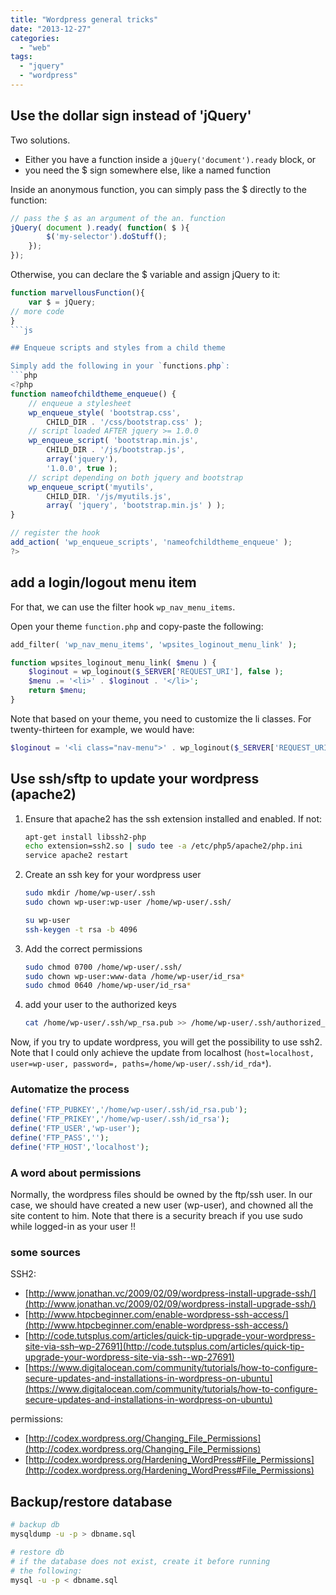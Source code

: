 ```yaml
---
title: "Wordpress general tricks"
date: "2013-12-27"
categories: 
  - "web"
tags: 
  - "jquery"
  - "wordpress"
---
```


## Use the dollar sign instead of 'jQuery'

Two solutions.

- Either you have a function inside a `jQuery('document').ready` block, or
- you need the $ sign somewhere else, like a named function

Inside an anonymous function, you can simply pass the $ directly to the function:
```js
// pass the $ as an argument of the an. function
jQuery( document ).ready( function( $ ){
		$('my-selector').doStuff();
	});
});
```

Otherwise, you can declare the $ variable and assign jQuery to it:
```js
function marvellousFunction(){
    var $ = jQuery;
// more code
}
```js

## Enqueue scripts and styles from a child theme

Simply add the following in your `functions.php`:
```php
<?php
function nameofchildtheme_enqueue() {
    // enqueue a stylesheet 
    wp_enqueue_style( 'bootstrap.css', 
        CHILD_DIR . '/css/bootstrap.css' );
    // script loaded AFTER jquery >= 1.0.0
    wp_enqueue_script( 'bootstrap.min.js', 
        CHILD_DIR . '/js/bootstrap.js', 
        array('jquery'), 
        '1.0.0', true );
    // script depending on both jquery and bootstrap 
    wp_enqueue_script('myutils', 
        CHILD_DIR. '/js/myutils.js', 
        array( 'jquery', 'bootstrap.min.js' ) );
}

// register the hook
add_action( 'wp_enqueue_scripts', 'nameofchildtheme_enqueue' );
?>
```

## add a login/logout menu item

For that, we can use the filter hook `wp_nav_menu_items`.

Open your theme `function.php` and copy-paste the following:
```php
add_filter( 'wp_nav_menu_items', 'wpsites_loginout_menu_link' );

function wpsites_loginout_menu_link( $menu ) { 
    $loginout = wp_loginout($_SERVER['REQUEST_URI'], false );
    $menu .= '<li>' . $loginout . '</li>';
    return $menu;
}
```

Note that based on your theme, you need to customize the li classes. For twenty-thirteen for example, we would have:
```php
$loginout = '<li class="nav-menu">' . wp_loginout($_SERVER['REQUEST_URI'], false ) . '</li>';
```

## Use ssh/sftp to update your wordpress (apache2)

1. Ensure that apache2 has the ssh extension installed and enabled. If not:
    ```bash
    apt-get install libssh2-php
    echo extension=ssh2.so | sudo tee -a /etc/php5/apache2/php.ini
    service apache2 restart
    ```
    
2. Create an ssh key for your wordpress user
    ```bash
    sudo mkdir /home/wp-user/.ssh
    sudo chown wp-user:wp-user /home/wp-user/.ssh/
    
    su wp-user
    ssh-keygen -t rsa -b 4096
    ```
    
3. Add the correct permissions
    ```bash
    sudo chmod 0700 /home/wp-user/.ssh/
    sudo chown wp-user:www-data /home/wp-user/id_rsa*
    sudo chmod 0640 /home/wp-user/id_rsa*
    ```
    
4. add your user to the authorized keys
    ```bash
    cat /home/wp-user/.ssh/wp_rsa.pub >> /home/wp-user/.ssh/authorized_keys
    ```
    

Now, if you try to update wordpress, you will get the possibility to use ssh2. Note that I could only achieve the update from localhost (`host=localhost, user=wp-user, password=, paths=/home/wp-user/.ssh/id_rda*`).

### Automatize the process

```php
define('FTP_PUBKEY','/home/wp-user/.ssh/id_rsa.pub');
define('FTP_PRIKEY','/home/wp-user/.ssh/id_rsa');
define('FTP_USER','wp-user');
define('FTP_PASS','');
define('FTP_HOST','localhost');
```

### A word about permissions

Normally, the wordpress files should be owned by the ftp/ssh user. In our case, we should have created a new user (wp-user), and chowned all the site content to him. Note that there is a security breach if you use sudo while logged-in as your user !!

### some sources

SSH2:

- [http://www.jonathan.vc/2009/02/09/wordpress-install-upgrade-ssh/](http://www.jonathan.vc/2009/02/09/wordpress-install-upgrade-ssh/)
- [http://www.htpcbeginner.com/enable-wordpress-ssh-access/](http://www.htpcbeginner.com/enable-wordpress-ssh-access/)
- [http://code.tutsplus.com/articles/quick-tip-upgrade-your-wordpress-site-via-ssh–wp-27691](http://code.tutsplus.com/articles/quick-tip-upgrade-your-wordpress-site-via-ssh--wp-27691)
- [https://www.digitalocean.com/community/tutorials/how-to-configure-secure-updates-and-installations-in-wordpress-on-ubuntu](https://www.digitalocean.com/community/tutorials/how-to-configure-secure-updates-and-installations-in-wordpress-on-ubuntu)

permissions:

- [http://codex.wordpress.org/Changing_File_Permissions](http://codex.wordpress.org/Changing_File_Permissions)
- [http://codex.wordpress.org/Hardening_WordPress#File_Permissions](http://codex.wordpress.org/Hardening_WordPress#File_Permissions)

## Backup/restore database

```bash
# backup db
mysqldump -u -p > dbname.sql 

# restore db
# if the database does not exist, create it before running
# the following:
mysql -u -p < dbname.sql
```